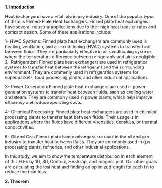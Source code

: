 ﻿<a name="br1"></a>**1. Introduction**

Heat Exchangers have a vital role in any industry. One of the popular types of them is Finned-Plate HeatExchangers. Finned plate heat exchangers have several industrial applications due to their high heat transferrates and compact design. Some of these applications include:

1- HVAC Systems: Finned plate heat exchangers are commonly used in heating, ventilation, and air conditioning (HVAC) systems to transfer heat between fluids. They are particularly effective in air conditioning systems where the temperature difference between refrigerants and air is negligible.2- Refrigeration: Finned plate heat exchangers are used in refrigeration systems to transfer heat between the refrigerant and the surrounding environment. They are commonly used in refrigeration systems for supermarkets, food processing plants, and other industrial applications.

3- Power Generation: Finned plate heat exchangers are used in power generation systems to transfer heat between fluids, such as cooling water and steam. They are commonly used in power plants, which help improve efficiency and reduce operating costs.

4- Chemical Processing: Finned plate heat exchangers are used in chemical processing plants to transfer heat between fluids. Their usage is in applications where the fluids have different viscosities, densities, or thermal conductivities.

5- Oil and Gas: Finned plate heat exchangers are used in the oil and gas industry to transfer heat between fluids. They are commonly used in gas processing plants, refineries, and other industrial applications.

In this study, we aim to show the temperature distribution in each element of this H.Ex by 1D, 3D, Contour,Heatmap, and imagesc plot. Our other goals are calculating the lost heat and finding an optimized lengthfor each fin to reduce the heat loss.

**2. Theorem**
